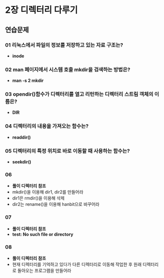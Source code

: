 # 2장 디렉터리 다루기
## 연습문제

### 01 리눅스에서 파일의 정보를 저장하고 있는 자료 구조는?
* **inode**

### 02 man 페이지에서 시스템 호출 mkdir을 검색하는 방법은?
* **man -s 2 mkdir**

### 03 opendir()함수가 디렉터리를 열고 리턴하는 디렉터리 스트림 객체의 이름은?
* **DIR**

### 04 디렉터리의 내용을 가져오는 함수는?
* **readdir()**

### 05 디렉터리의 특정 위치로 바로 이동할 때 사용하는 함수는?
* **seekdir()**

### 06
* **풀이 디렉터리 참조**
* mkdir()을 이용해 dir1, dir2를 만들어라
* dir1은 rmdir()을 이용해 삭제
* dir2는 rename()을 이용해 hanbit으로 바꾸어라

### 07
* **풀이 디렉터리 참조**
* **test: No such file or directory**

### 08
* **풀이 디렉터리 참조**
* 현재 디렉터리를 기억하고 있다가 다른 디렉터리로 이동해 작업한 후 원래 디렉터리로 돌아오는 프로그램을 만들어라